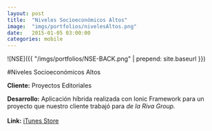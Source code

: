```yaml
---
layout:	post
title:	"Niveles Socioeconómicos Altos"
image:	"imgs/portfolios/nivelesAltos.png"
date:   2015-01-05 03:00:00
categories: mobile
---
```

![NSE]({{ "/imgs/portfolios/NSE-BACK.png" | prepend: site.baseurl }})

#Niveles Socioeconómicos Altos

**Cliente:** Proyectos Editoriales

**Desarrollo:** Aplicación híbrida realizada con Ionic Framework para un proyecto que nuestro cliente trabajó para *de la Riva Group.*
<br><br>
**Link:**
<a class="link" href="https://itunes.apple.com/us/app/niveles-altos/id955204730" target="blank"> iTunes Store</a>